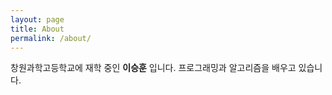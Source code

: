 ```yaml
---
layout: page
title: About
permalink: /about/
---
```


창원과학고등학교에 재학 중인 **이승훈** 입니다. 프로그래밍과 알고리즘을 배우고 있습니다.